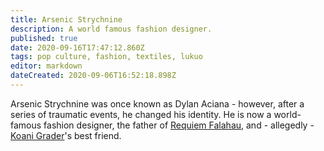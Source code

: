 ```yaml
---
title: Arsenic Strychnine
description: A world famous fashion designer.
published: true
date: 2020-09-16T17:47:12.860Z
tags: pop culture, fashion, textiles, lukuo
editor: markdown
dateCreated: 2020-09-06T16:52:18.898Z
---
```


Arsenic Strychnine was once known as Dylan Aciana - however, after a series of traumatic events, he changed his identity. He is now a world-famous fashion designer, the father of [Requiem Falahau](/characters/requiem-falahau), and - allegedly - [Koani Grader](/characters/koani-grader)'s best friend.